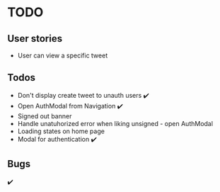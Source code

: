 # TODO

## User stories

- User can view a specific tweet

## Todos

- Don't display create tweet to unauth users ✔️
- Open AuthModal from Navigation ✔️
- Signed out banner
- Handle unatuhorized error when liking unsigned - open AuthModal
- Loading states on home page
- Modal for authentication ✔️

## Bugs

✔️
